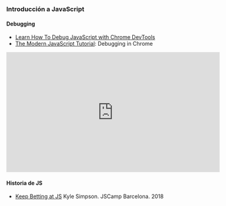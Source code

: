 ### Introducción a JavaScript 

#### Debugging

* [Learn How To Debug JavaScript with Chrome DevTools](https://codeburst.io/learn-how-to-debug-javascript-with-chrome-devtools-9514c58479db)
* [The Modern JavaScript Tutorial](https://javascript.info/debugging-chrome): Debugging in Chrome

<iframe width="560" height="315" src="https://www.youtube.com/embed/nY5KxODo2K0" frameborder="0" allow="autoplay; encrypted-media" allowfullscreen></iframe>


#### Historia de JS

* [Keep Betting at JS](https://youtu.be/ixzK0jqLO70) Kyle Simpson. JSCamp Barcelona. 2018
